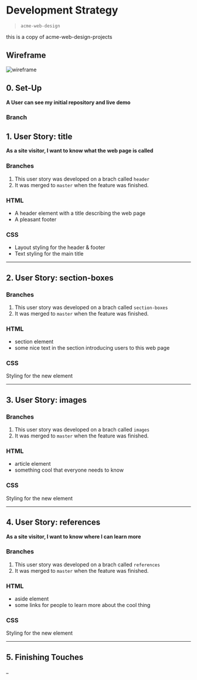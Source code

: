 # Development Strategy

> `acme-web-design`

this is a copy of acme-web-design-projects 

## Wireframe

![wireframe](./wireframe.gif)

## 0. Set-Up

__A User can see my initial repository and live demo__

### Branch


## 1. User Story: title

__As a site visitor, I want to know what the web page is called__

### Branches

1. This user story was developed on a brach called `header`
1. It was merged to `master` when the feature was finished.

### HTML

- A header element with a title describing the web page
- A pleasant footer

### CSS

- Layout styling for the header & footer
- Text styling for the main title

---

## 2. User Story: section-boxes


### Branches

1. This user story was developed on a brach called `section-boxes`
1. It was merged to `master` when the feature was finished.

### HTML

- section element
- some nice text in the section introducing users to this web page

### CSS

Styling for the new element

---

## 3. User Story: images


### Branches

1. This user story was developed on a brach called `images`
1. It was merged to `master` when the feature was finished.

### HTML

- article element
- something cool that everyone needs to know

### CSS

Styling for the new element

---

## 4. User Story: references

__As a site visitor, I want to know where I can learn more__

### Branches

1. This user story was developed on a brach called `references`
1. It was merged to `master` when the feature was finished.

### HTML

- aside element
- some links for people to learn more about the cool thing

### CSS

Styling for the new element

---

## 5. Finishing Touches

_
